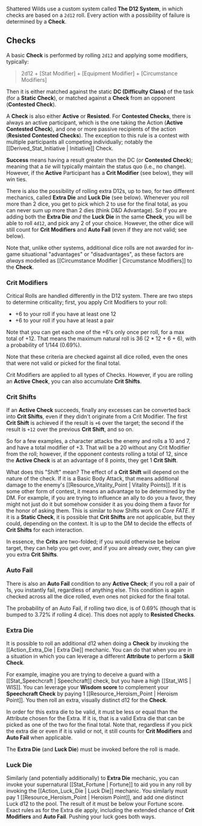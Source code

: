 Shattered Wilds use a custom system called **The D12 System**, in which checks are based on a `2d12` roll. Every action with a possibility of failure is determined by a **Check**.

## Checks

A basic **Check** is performed by rolling `2d12` and applying some modifiers, typically:

> 2d12 + [Stat Modifier] + [Equipment Modifier] + [Circumstance Modifiers]

Then it is either matched against the static **DC (Difficulty Class)** of the task (for a **Static Check**), or matched against a **Check** from an opponent (**Contested Check**).

A **Check** is also either **Active** or **Resisted**. For **Contested Checks**, there is always an active participant, which is the one taking the Action (**Active Contested Check**), and one or more passive recipients of the action (**Resisted Contested Checks**). The exception to this rule is a contest with multiple participants all competing individually; notably the [[Derived_Stat_Initiative | Initiative]] Check.

**Success** means having a result greater than the DC (or **Contested Check**); meaning that a _tie_ will typically maintain the status quo (i.e., no change). However, if the **Active** Participant has a **Crit Modifier** (see below), they will win ties.

There is also the possibility of rolling extra D12s, up to two, for two different mechanics, called **Extra Die** and **Luck Die** (see below). Whenever you roll more than 2 dice, you get to pick which 2 to use for the final total, as you can never sum up more than 2 dies (think D&D Advantage). So if you are adding both the **Extra Die** _and_ the **Luck Die** in the same **Check**, you will be able to roll `4d12`, and pick any 2 of your choice. However, the other dice will still count for **Crit Modifiers** and **Auto Fail** (even if they are not valid; see below).

 Note that, unlike other systems, additional dice rolls are not awarded for in-game situational "advantages" or "disadvantages", as these factors are _always_ modelled as [[Circumstance Modifier | Circumstance Modifiers]] to the **Check**.

### Crit Modifiers

Critical Rolls are handled differently in the D12 system. There are two steps to determine criticality; first, you apply Crit Modifiers to your roll:

* +6 to your roll if you have at least one 12
* +6 to your roll if you have at least a pair

Note that you can get each one of the +6's only once per roll, for a max total of +12. That means the maximum natural roll is 36 (2 * 12 + 6 + 6), with a probability of 1/144 (0.69%).

Note that these criteria are checked against all dice rolled, even the ones that were not valid or picked for the final total.

Crit Modifiers are applied to all types of Checks. However, if you are rolling an **Active Check**, you can also accumulate **Crit Shifts**.

### Crit Shifts

If an **Active Check** succeeds, finally any excesses can be converted back into **Crit Shifts**, even if they didn't originate from a Crit Modifier. The first **Crit Shift** is achieved if the result is `+6` over the target; the second if the result is `+12` over the previous **Crit Shift**, and so on.

So for a few examples, a character attacks the enemy and rolls a 10 and 7, and have a total modifier of +3. That will be a 20 without any Crit Modifier from the roll; however, if the opponent contests rolling a total of 12, since the **Active Check** is at an advantage of 8 points, they get 1 **Crit Shift**.

What does this "Shift" mean? The effect of a **Crit Shift** will depend on the nature of the check. If it is a Basic Body Attack, that means additional damage to the enemy's [[Resource_Vitality_Point | Vitality Points]]. If it is some other form of contest, it means an advantage to be determined by the DM. For example, if you are trying to influence an ally to do you a favor, they might not just do it but somehow consider it as you doing them a favor for the honor of asking them. This is similar to how Shifts work on _Core FATE_. If it is a **Static Check**, it is possible that **Crit Shifts** are not applicable, but they could, depending on the context. It is up to the DM to decide the effects of **Crit Shifts** for each interaction.

In essence, the **Crits** are two-folded; if you would otherwise be below target, they can help you get over, and if you are already over, they can give you extra **Crit Shifts**.

### Auto Fail

There is also an **Auto Fail** condition to any **Active Check**; if you roll a pair of 1s, you instantly fail, regardless of anything else. This condition is again checked across all the dice rolled, even ones not picked for the final total.

The probability of an Auto Fail, if rolling two dice, is of 0.69% (though that is bumped to 3.72% if rolling 4 dice). This does not apply to **Resisted Checks**.

### Extra Die

It is possible to roll an additional d12 when doing a **Check** by invoking the [[Action_Extra_Die | Extra Die]] mechanic. You can do that when you are in a situation in which you can leverage a different **Attribute** to perform a **Skill Check**.

For example, imagine you are trying to deceive a guard with a [[Stat_Speechcraft | Speechcraft]] check, but you have a high [[Stat_WIS | WIS]]. You can leverage your **Wisdom score** to complement your **Speechcraft Check** by paying 1 [[Resource_Heroism_Point | Heroism Point]]. You then roll an extra, visually distinct d12 for the **Check**.

In order for this extra die to be valid, it must be less or equal than the Attribute chosen for the Extra. If it is, that is a valid Extra die that can be picked as one of the two for the final total. Note that, regardless if you pick the extra die or even if it is valid or not, it still counts for **Crit Modifiers** and **Auto Fail** when applicable.

The **Extra Die** (and **Luck Die**) must be invoked before the roll is made.

### Luck Die

Similarly (and potentially additionally) to **Extra Die** mechanic, you can invoke your supernatural [[Stat_Fortune | Fortune]] to aid you in any roll by invoking the [[Action_Luck_Die | Luck Die]] mechanic. You similarly must pay 1 [[Resource_Heroism_Point | Heroism Point]], and add one distinct Luck d12 to the pool. The result of it must be below your Fortune score. Exact rules as for the Extra die apply, including the extended chance of **Crit Modifiers** and **Auto Fail**. Pushing your luck goes both ways.
